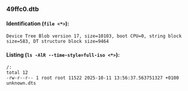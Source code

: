 ### 49ffc0.dtb
#### Identification (`file <*>`):
```
Device Tree Blob version 17, size=10103, boot CPU=0, string block size=583, DT structure block size=9464
```
#### Listing (`ls -AlR --time-style=full-iso <*>`):
```
/:
total 12
-rw-r--r-- 1 root root 11522 2025-10-11 13:56:37.563751327 +0100 unknown.dts
```

